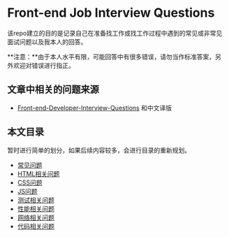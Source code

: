 # Front-end Job Interview Questions

该repo建立的目的是记录自己在准备找工作或找工作过程中遇到的常见或非常见面试问题以及我本人的回答。

**注意：**由于本人水平有限，可能回答中有很多错误，请勿当作标准答案，另外欢迎对错误进行指正。

## 文章中相关的问题来源

* [Front-end-Developer-Interview-Questions](https://github.com/h5bp/Front-end-Developer-Interview-Questions) 和中文译版



## 本文目录

暂时进行简单的划分，如果后续内容较多，会进行目录的重新规划。

* [常见问题](https://github.com/GuoXiaoyang/Interview-Questions/GeneralQuestions.md)
* [HTML相关问题]()
* [CSS问题]()
* [JS问题]()
* [测试相关问题]()
* [性能相关问题]()
* [网络相关问题]()
* [代码相关问题]()